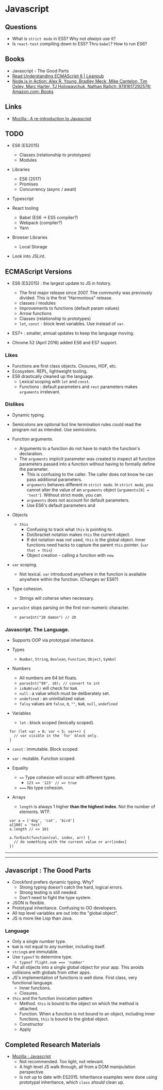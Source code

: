 # Javascript

## Questions

* What is `strict mode` in ES5? Why not *always* use it?
* Is `react-test` compiling down to ES5? Thru `babel`? How to run ES6?

## Books
* Javascript - The Good Parts
* [Read Understanding ECMAScript 6 | Leanpub](https://leanpub.com/understandinges6/read)
* [Node.js in Action: Alex R. Young, Bradley Meck, Mike Cantelon, Tim Oxley, Marc Harter, TJ Holowaychuk, Nathan Rajlich: 9781617292576: Amazon.com: Books](https://www.amazon.com/Node-js-Action-Alex-R-Young/dp/1617292575/ref=dp_ob_title_bk)

## Links
* [Mozilla : A re-introduction to Javascript](https://developer.mozilla.org/en-US/docs/Web/JavaScript/A_re-introduction_to_JavaScript)

## TODO
  * ES6 (ES2015)
	  * Classes (relationship to prototypes)
      * Modules

* Libraries
	* ES6 (2017)
    * Promises
	* Concurrency (async / await)

* Typescript

* React tooling
	* Babel (ES6 -> ES5 compiler?)
	* Webpack (compiler?)
	* Yarn

* Browser Libraries
	* Local Storage

* Look into JSLint.

## ECMAScript Versions

* ES6 (ES2015) : the largest update to JS in history.
	* The first major release since 2007. The community was previously divided. This is the first “Harmonious” release.
	* classes / modules
    * Improvements to functions (default param values)
	* Arrow functions
	* Classes (relationship to prototypes)
	* `let`,  `const` - block level variables. Use instead of `var`.

* ES7+ : smaller, annual updates to keep the language moving.
* Chrome 52 (April 2016) added ES6 and ES7 support.

### Likes

* Functions are first class objects. Closures, HOF, etc.
* Ecosystem. REPL, lightweight tooling.
* ES6 drastically cleaned up the language.
    * Lexical scoping with `let` and `const`.
    * Functions : default parameters and `rest` parameters makes `arguments` irrelevant.

### Dislikes

* Dynamic typing.
* Semicolons are optional but line termination rules could read the program not as intended. Use semicolons.
* Function arguments.
    * Arguments to a function do not have to match the function's declaration.
    * The `arguments` implicit parameter was created to inspect all function parameters passed into a function without having to formally define the parameter.
        * This is confusing to the caller. The caller does not know he can pass additional parameters.
        * `arguments` behaves different in `strict mode`. In `strict mode`, you cannot alter the value of an `arguments` object (`arguments[0] = 'test'`). Without strict mode, you can.
        * `arguments` does not account for default parameters.
        * Use ES6's default parameters and
* Objects
    * `this`
        * Confusing to track what `this` is pointing to.
	    * Dot/bracket notation makes `this` the current object.
	    * If dot notation was *not* used, `this` is the global object. Inner functions need hacks to capture the parent `this` pointer. (`var that = this`)
        * Object creation - calling a function with `new`.

* `var` scoping.
    * Not lexical. `var` introduced anywhere in the function is available anywhere within the function. (Changes w/ ES6?)
* Type cohesion.
    * Strings will coherse when necessary.
* `parseInt` stops parsing on the first non-numeric character.
	* `parseInt("20 damon") // 20`

### Javascript. The Language.

* Supports OOP via prototypal inheritance.
* Types
	* `Number`, `String`, `Boolean`, `Function`, `Object`, `Symbol`

* Numbers
  * All numbers are 64 bit floats.
  * `parseInt("99", 10); // convert to int`
  * `isNaN(val)` will check for `NaN`.
  * `null` : a value which must be deliberately set.
  * `undefined` : an uninitialized value.
  * `falsy` values are `false`, `0`, `""`, `NaN`, `null`, `undefined`

* Variables
  * `let` : block scoped (lexically scoped).
```
  for (let var = 0; var < 5; var++) {
    // var visible in the `for` block only.
  }
```
  * `const` : immutable. Block scoped.
  * `var` : mutable. Function scoped.

* Equality
  * `==` Type cohesion will occur with different types.
    * `123 == '123' // => true`
  * `===` No type cohesion.

* Arrays
  * `length` is always 1 higher **than the highest index**. Not the number of elements. WTF.

```
  var a = ['dog', 'cat', 'bird']
  a[100] = 'test'
  a.length // => 101

  a.forEach(function(val, index, arr) {
    // do something with the current value or arr[index]
  })
```

-------------------------------------------------------------------------------
-------------------------------------------------------------------------------

## Javascript : The Good Parts

* Crockford prefers dynamic typing. Why?
	* Strong typing doesn't catch the hard, logical errors.
	* Strong testing is still needed.
	* Don't need to fight the type system.
* JSON is flexible.
* Prototypal inheritance. Confusing to OO developers.
* All top level variables are out into the "global object".
* JS is more like Lisp than Java.

### Language
* Only a single number type.
* `NaN` is not equal to any number, including itself.
* `string`s are immutable.
* Use `typeof` to determine type.
	* `typeof flight.num === 'number'`
* Put all objects into a single global object for your app. This avoids collisions with globals from other apps.
* JS's implementation of functions is well done. First class, very functional language.
	* Inner functions.
	* Closures.
* `this` and the function invocation pattern
	* Method. `this` is bound to the object on which the method is attached.
	* Function. When a function is not bound to an object, including inner functions, `this` is bound to the global object.
	* Constructor
	* Apply


## Completed Research Materials

* [Mozilla : Javascript](https://developer.mozilla.org/en-US/docs/Learn/JavaScript)
	* Not recommended. Too light, not relevant.
	* A high level JS walk through, all from a DOM manipulation perspective.
	* Is not up to date with ES2015. Inheritance examples were done using prototypal inheritance, which `class` *should* clean up.

